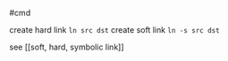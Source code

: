 #cmd 


create hard link `ln src dst`
create soft link `ln -s src dst`

see [[soft, hard, symbolic link]]
